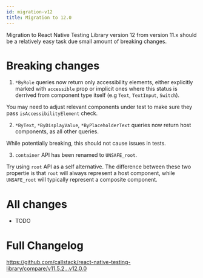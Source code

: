 ```yaml
---
id: migration-v12
title: Migration to 12.0
---
```


Migration to React Native Testing Library version 12 from version 11.x should be a relatively easy task due small amount of breaking changes.

# Breaking changes

1. `*ByRole` queries now return only accessibility elements, either explicitly marked with `accessible` prop or implicit ones where this status is derrived from component type itself (e.g `Text`, `TextInput`, `Switch`).

You may need to adjust relevant components under test to make sure they pass `isAccessibilityElement` check.

2. `*ByText`, `*ByDisplayValue`, `*ByPlaceholderText` queries now return host components, as all other queries.

While potentially breaking, this should not cause issues in tests.

3. `container` API has been renamed to `UNSAFE_root`.

Try using `root` API as a self alternative. The difference between these two propertie is that `root` will always represent a host component, while `UNSAFE_root` will typically represent a composite component.

# All changes

* TODO

# Full Changelog
https://github.com/callstack/react-native-testing-library/compare/v11.5.2...v12.0.0

